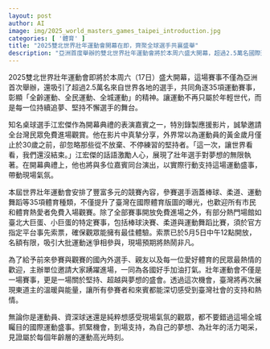 ```yaml
---
layout: post
author: AI
image: img/2025_world_masters_games_taipei_introduction.jpg
categories: [ '體育' ]
title: "2025雙北世界壯年運動會開幕在即，齊聚全球選手共襄盛舉"
description: "亞洲首度舉辦的雙北世界壯年運動會將於本周六盛大開幕，超過2.5萬名國際選手參與35項賽事。知名選手江宏傑號召全民免費觀賽，賽事涵蓋棒球、柔道、運動舞蹈等，部分熱門場館須事先索票。主辦單位歡迎民眾共襄盛舉，見證全齡選手堅持夢想的高光時刻，體驗台灣社會滿滿熱情與支持。"
---
```

2025雙北世界壯年運動會即將於本周六（17日）盛大開幕，這場賽事不僅為亞洲首次舉辦，還吸引了超過2.5萬名來自世界各地的選手，共同角逐35項運動賽事，彰顯「全齡運動、全民運動、全城運動」的精神。讓運動不再只屬於年輕世代，而是每一位持續追夢、堅持不懈選手的舞台。

知名桌球選手江宏傑作為開幕典禮的表演嘉賓之一，特別錄製應援影片，誠摯邀請全台灣民眾免費進場觀賞。他在影片中真摯分享，外界常以為運動員的黃金歲月僅止於30歲之前，卻忽略那些從不放棄、不停練習的堅持者。「這一次，讓世界看看，我們還沒結束。」江宏傑的話語激勵人心，展現了壯年選手對夢想的無限執著。在開幕典禮上，他也將與多位嘉賓同台演出，以實際行動支持這場運動盛事，帶動現場氣氛。

本屆世界壯年運動會安排了豐富多元的競賽內容，參賽選手涵蓋棒球、柔道、運動舞蹈等35項體育種類，不僅提升了臺灣在國際體育版圖的曝光，也歡迎所有市民和體育熱愛者免費入場觀賽。除了全部賽事開放免費進場之外，有部分熱門場館如臺北大巨蛋、小巨蛋的特定賽事，包括棒球決賽、柔道與運動舞蹈比賽，須於官方指定平台事先索票，確保觀眾能擁有最佳體驗。索票已於5月5日中午12點開放，名額有限，吸引大批運動迷爭相參與，現場預期將熱鬧非凡。

為了給予前來參賽與觀賽的國內外選手、親友以及每一位愛好體育的民眾最熱情的歡迎，主辦單位邀請大家踴躍進場，一同為各國好手加油打氣。壯年運動會不僅是一場賽事，更是一場關於堅持、超越與夢想的盛會。透過這次機會，臺灣將再次展現東道主的溫暖與能量，讓所有參賽者和來賓都能深切感受到臺灣社會的支持和熱情。

無論你是運動員、資深球迷還是純粹想感受現場氣氛的觀眾，都不要錯過這場全城矚目的國際運動盛事。抓緊機會，到場支持，為自己的夢想、為壯年的活力喝采，見證屬於每個年齡層的運動高光時刻。
